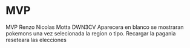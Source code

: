 # MVP
MVP
Renzo Nicolas Motta
DWN3CV 
Aparecera en blanco se mostraran pokemons una vez selecionada la region o tipo.
Recargar la pagania reseteara las elecciones
